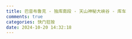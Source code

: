 ```yaml
---
title: 巴音布鲁克 - 独库南段 - 天山神秘大峡谷 - 库车
comments: true
categories: 快门狂按
date: 2024-10-20 14:32:18
---
```


